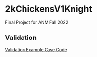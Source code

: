 # 2kChickensV1Knight
Final Project for ANM Fall 2022


## Validation
[Validation Example Case Code](Validation_Case.ipynb)
